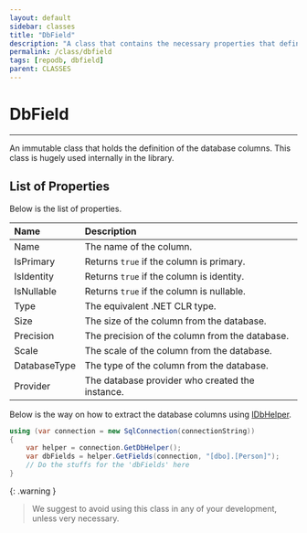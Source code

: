 ```yaml
---
layout: default
sidebar: classes
title: "DbField"
description: "A class that contains the necessary properties that defines a database field."
permalink: /class/dbfield
tags: [repodb, dbfield]
parent: CLASSES
---
```


# DbField

---

An immutable class that holds the definition of the database columns. This class is hugely used internally in the library.

## List of Properties

Below is the list of properties.

| Name | Description |
|:-----|:------------|
| Name | The name of the column.
| IsPrimary | Returns `true` if the column is primary. |
| IsIdentity | Returns `true` if the column is identity. |
| IsNullable | Returns `true` if the column is nullable. |
| Type | The equivalent .NET CLR type. |
| Size | The size of the column from the database. |
| Precision | The precision of the column from the database. |
| Scale | The scale of the column from the database. |
| DatabaseType | The  type of the column from the database. |
| Provider | The database provider who created the instance. |

Below is the way on how to extract the database columns using [IDbHelper](/interface/idbhelper).

```csharp
using (var connection = new SqlConnection(connectionString))
{
    var helper = connection.GetDbHelper();
    var dbFields = helper.GetFields(connection, "[dbo].[Person]");
    // Do the stuffs for the 'dbFields' here
}
```

{: .warning }
> We suggest to avoid using this class in any of your development, unless very necessary.